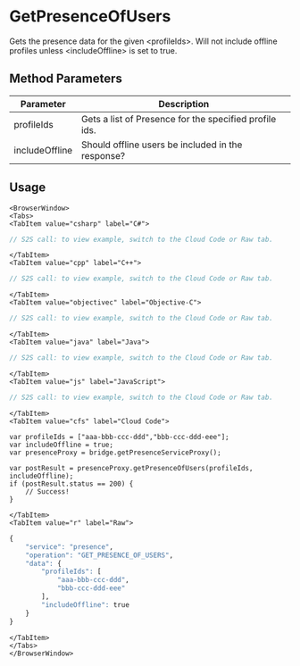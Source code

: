 # GetPresenceOfUsers

Gets the presence data for the given \<profileIds\>. Will not include offline profiles unless \<includeOffline\> is set to true.

<PartialServop service_name="presence" operation_name="GET_PRESENCE_OF_USERS" />

## Method Parameters
Parameter | Description
--------- | -----------
profileIds | Gets a list of Presence for the specified profile ids. 
includeOffline | Should offline users be included in the response? 

## Usage

```mdx-code-block
<BrowserWindow>
<Tabs>
<TabItem value="csharp" label="C#">
```

```csharp
// S2S call: to view example, switch to the Cloud Code or Raw tab.
```

```mdx-code-block
</TabItem>
<TabItem value="cpp" label="C++">
```

```cpp
// S2S call: to view example, switch to the Cloud Code or Raw tab.
```

```mdx-code-block
</TabItem>
<TabItem value="objectivec" label="Objective-C">
```

```objectivec
// S2S call: to view example, switch to the Cloud Code or Raw tab.
```

```mdx-code-block
</TabItem>
<TabItem value="java" label="Java">
```

```java
// S2S call: to view example, switch to the Cloud Code or Raw tab.
```

```mdx-code-block
</TabItem>
<TabItem value="js" label="JavaScript">
```

```javascript
// S2S call: to view example, switch to the Cloud Code or Raw tab.
```

```mdx-code-block
</TabItem>
<TabItem value="cfs" label="Cloud Code">
```

```cfscript
var profileIds = ["aaa-bbb-ccc-ddd","bbb-ccc-ddd-eee"];
var includeOffline = true;
var presenceProxy = bridge.getPresenceServiceProxy();

var postResult = presenceProxy.getPresenceOfUsers(profileIds, includeOffline);
if (postResult.status == 200) {
    // Success!
}
```

```mdx-code-block
</TabItem>
<TabItem value="r" label="Raw">
```

```r
{
	"service": "presence",
	"operation": "GET_PRESENCE_OF_USERS",
	"data": {
		"profileIds": [
			"aaa-bbb-ccc-ddd",
			"bbb-ccc-ddd-eee"
		],
		"includeOffline": true
	}
}
```

```mdx-code-block
</TabItem>
</Tabs>
</BrowserWindow>
```

